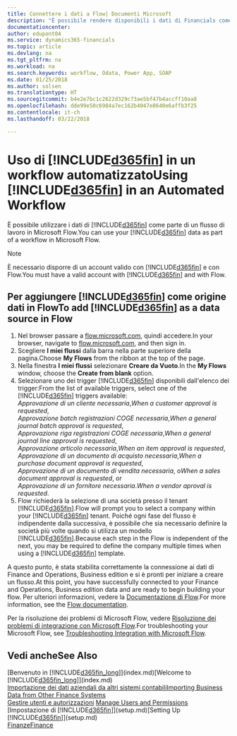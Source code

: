 ```yaml
---
title: Connettere i dati a Flow| Documenti Microsoft
description: "È possibile rendere disponibili i dati di Financials come origine dati e specificare un URL OData dei service Web per creare un workflow automatizzato."
documentationcenter: 
author: edupont04
ms.service: dynamics365-financials
ms.topic: article
ms.devlang: na
ms.tgt_pltfrm: na
ms.workload: na
ms.search.keywords: workflow, Odata, Power App, SOAP
ms.date: 01/25/2018
ms.author: solsen
ms.translationtype: HT
ms.sourcegitcommit: b4e2e7bc1c2622d329c73ae5bf47b4accff10aa8
ms.openlocfilehash: dde99e50c6984a7ec162b4047e8640e6affb3f25
ms.contentlocale: it-ch
ms.lasthandoff: 03/22/2018

---
```

# <a name="using-included365finincludesd365finmdmd-in-an-automated-workflow"></a><span data-ttu-id="b5d2c-103">Uso di [!INCLUDE[d365fin](includes/d365fin_md.md)] in un workflow automatizzato</span><span class="sxs-lookup"><span data-stu-id="b5d2c-103">Using [!INCLUDE[d365fin](includes/d365fin_md.md)] in an Automated Workflow</span></span>
<span data-ttu-id="b5d2c-104">È possibile utilizzare i dati di [!INCLUDE[d365fin](includes/d365fin_md.md)] come parte di un flusso di lavoro in Microsoft Flow.</span><span class="sxs-lookup"><span data-stu-id="b5d2c-104">You can use your [!INCLUDE[d365fin](includes/d365fin_md.md)] data as part of a workflow in Microsoft Flow.</span></span>  

> [!NOTE]  
>   <span data-ttu-id="b5d2c-105">È necessario disporre di un account valido con [!INCLUDE[d365fin](includes/d365fin_md.md)] e con Flow.</span><span class="sxs-lookup"><span data-stu-id="b5d2c-105">You must have a valid account with [!INCLUDE[d365fin](includes/d365fin_md.md)] and with Flow.</span></span>  

## <a name="to-add-included365finincludesd365finmdmd-as-a-data-source-in-flow"></a><span data-ttu-id="b5d2c-106">Per aggiungere [!INCLUDE[d365fin](includes/d365fin_md.md)] come origine dati in Flow</span><span class="sxs-lookup"><span data-stu-id="b5d2c-106">To add [!INCLUDE[d365fin](includes/d365fin_md.md)] as a data source in Flow</span></span>
1. <span data-ttu-id="b5d2c-107">Nel browser passare a [flow.microsoft.com](https://flow.microsoft.com/en-us/), quindi accedere.</span><span class="sxs-lookup"><span data-stu-id="b5d2c-107">In your browser, navigate to [flow.microsoft.com](https://flow.microsoft.com/en-us/), and then sign in.</span></span>
2. <span data-ttu-id="b5d2c-108">Scegliere **I miei flussi** dalla barra nella parte superiore della pagina.</span><span class="sxs-lookup"><span data-stu-id="b5d2c-108">Choose **My Flows** from the ribbon at the top of the page.</span></span>
3. <span data-ttu-id="b5d2c-109">Nella finestra **I miei flussi** selezionare **Creare da Vuoto**.</span><span class="sxs-lookup"><span data-stu-id="b5d2c-109">In the **My Flows** window, choose the **Create from blank** option.</span></span>
4. <span data-ttu-id="b5d2c-110">Selezionare uno dei trigger [!INCLUDE[d365fin](includes/d365fin_md.md)] disponibili dall'elenco dei trigger:</span><span class="sxs-lookup"><span data-stu-id="b5d2c-110">From the list of available triggers, select one of the [!INCLUDE[d365fin](includes/d365fin_md.md)] triggers available:</span></span>  
    <span data-ttu-id="b5d2c-111">*Approvazione di un cliente necessaria*,</span><span class="sxs-lookup"><span data-stu-id="b5d2c-111">*When a customer approval is requested*,</span></span>  
    <span data-ttu-id="b5d2c-112">*Approvazione batch registrazioni COGE necessaria*,</span><span class="sxs-lookup"><span data-stu-id="b5d2c-112">*When a general journal batch approval is requested*,</span></span>  
    <span data-ttu-id="b5d2c-113">*Approvazione riga registrazioni COGE necessaria*,</span><span class="sxs-lookup"><span data-stu-id="b5d2c-113">*When a general journal line approval is requested*,</span></span>  
    <span data-ttu-id="b5d2c-114">*Approvazione articolo necessaria*,</span><span class="sxs-lookup"><span data-stu-id="b5d2c-114">*When an item approval is requested*,</span></span>  
    <span data-ttu-id="b5d2c-115">*Approvazione di un documento di acquisto necessaria*,</span><span class="sxs-lookup"><span data-stu-id="b5d2c-115">*When a purchase document approval is requested*,</span></span>  
    <span data-ttu-id="b5d2c-116">*Approvazione di un documento di vendita necessaria*, o</span><span class="sxs-lookup"><span data-stu-id="b5d2c-116">*When a sales document approval is requested*, or</span></span>  
    <span data-ttu-id="b5d2c-117">*Approvazione di un fornitore necessaria*.</span><span class="sxs-lookup"><span data-stu-id="b5d2c-117">*When a vendor aproval is requested*.</span></span>
5. <span data-ttu-id="b5d2c-118">Flow richiederà la selezione di una società presso il tenant [!INCLUDE[d365fin](includes/d365fin_md.md)].</span><span class="sxs-lookup"><span data-stu-id="b5d2c-118">Flow will prompt you to select a company within your [!INCLUDE[d365fin](includes/d365fin_md.md)] tenant.</span></span> <span data-ttu-id="b5d2c-119">Poiché ogni fase del flusso è indipendente dalla successiva, è possibile che sia necessario definire la società più volte quando si utilizza un modello [!INCLUDE[d365fin](includes/d365fin_md.md)].</span><span class="sxs-lookup"><span data-stu-id="b5d2c-119">Because each step in the Flow is independent of the next, you may be required to define the company multiple times when using a [!INCLUDE[d365fin](includes/d365fin_md.md)] template.</span></span>

<span data-ttu-id="b5d2c-120">A questo punto, è stata stabilita correttamente la connessione ai dati di Finance and Operations, Business edition e si è pronti per iniziare a creare un flusso.</span><span class="sxs-lookup"><span data-stu-id="b5d2c-120">At this point, you have successfully connected to your Finance and Operations, Business edition data and are ready to begin building your flow.</span></span> <span data-ttu-id="b5d2c-121">Per ulteriori informazioni, vedere la [Documentazione di Flow](https://flow.microsoft.com/documentation/getting-started/).</span><span class="sxs-lookup"><span data-stu-id="b5d2c-121">For more information, see the [Flow documentation](https://flow.microsoft.com/documentation/getting-started/).</span></span>

<span data-ttu-id="b5d2c-122">Per la risoluzione dei problemi di Microsoft Flow, vedere [Risoluzione dei problemi di integrazione con Microsoft Flow](across-troubleshooting-how-use-financials-data-source-flow.md).</span><span class="sxs-lookup"><span data-stu-id="b5d2c-122">For troubleshooting your Microsoft Flow, see [Troubleshooting Integration with Microsoft Flow](across-troubleshooting-how-use-financials-data-source-flow.md).</span></span>

## <a name="see-also"></a><span data-ttu-id="b5d2c-123">Vedi anche</span><span class="sxs-lookup"><span data-stu-id="b5d2c-123">See Also</span></span>
<span data-ttu-id="b5d2c-124">[Benvenuto in [!INCLUDE[d365fin_long](includes/d365fin_long_md.md)]](index.md)</span><span class="sxs-lookup"><span data-stu-id="b5d2c-124">[Welcome to [!INCLUDE[d365fin_long](includes/d365fin_long_md.md)]](index.md)</span></span>  
[<span data-ttu-id="b5d2c-125">Importazione dei dati aziendali da altri sistemi contabili</span><span class="sxs-lookup"><span data-stu-id="b5d2c-125">Importing Business Data from Other Finance Systems</span></span>](upload-data.md)  
<span data-ttu-id="b5d2c-126">[Gestire utenti e autorizzazioni](ui-how-users-permissions.md)  </span><span class="sxs-lookup"><span data-stu-id="b5d2c-126">[Manage Users and Permissions](ui-how-users-permissions.md)  </span></span>  
<span data-ttu-id="b5d2c-127">[Impostazione di [!INCLUDE[d365fin](includes/d365fin_md.md)]](setup.md)</span><span class="sxs-lookup"><span data-stu-id="b5d2c-127">[Setting Up [!INCLUDE[d365fin](includes/d365fin_md.md)]](setup.md)</span></span>  
[<span data-ttu-id="b5d2c-128">Finanze</span><span class="sxs-lookup"><span data-stu-id="b5d2c-128">Finance</span></span>](finance.md)  

